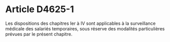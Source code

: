 # Article D4625-1

Les dispositions des chapitres Ier à IV sont applicables à la surveillance médicale des salariés temporaires, sous réserve des modalités particulières prévues par le présent chapitre.